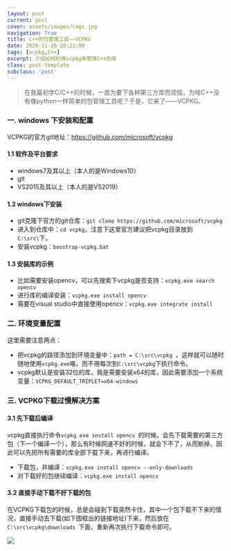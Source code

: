 ```yaml
---
layout: post
current: post
cover: assets/images/tags.jpg
navigation: True
title: C++的包管理工具——VCPKG
date: 2020-11-26 20:21:00
tags: [vcpkg,C++]
excerpt: 介绍如何利用vcpkg来管理C++的库
class: post-template
subclass: 'post'
---
```



> 在我最初学C/C++的时候，一直为要下各种第三方库而烦恼，为啥C++没有像python一样简单的包管理工具呢？于是，它来了——VCPKG。

### 一. windows 下安装和配置

VCPKG的官方git地址：https://github.com/microsoft/vcpkg

#### 1.1 软件及平台要求

* windows7及其以上（本人的是Windows10）
* git
* VS2015及其以上（本人的是VS2019）

#### 1.2 windows下安装

* git克隆下官方的git仓库：`git clone https://github.com/microsoft/vcpkg`
* 进入到仓库中：`cd vcpkg`，注意下这里官方建议把vcpkg目录放到`C:\src\`下。
* 安装vcpkg：`boostrap-vcpkg.bat`

#### 1.3 安装库的示例

* 比如需要安装opencv，可以先搜索下vcpkg是否支持：`vcpkg.exe search opencv`
* 进行库的编译安装：`vcpkg.exe install opencv `
* 需要在visual studio中直接使用opencv：`vcpkg.exe integrate install`

### 二. 环境变量配置

这里需要注意两点：

* 把vcpkg的路径添加到环境变量中：`path = C:\src\vcpkg `，这样就可以随时随地使用`vcpkg.exe`咯，而不用每次到`C:\src\vcpkg`下执行命令。
* vcpkg默认是安装32位的库，我是需要安装x64的库，因此需要添加一个系统变量：`VCPKG_DEFAULT_TRIPLET=x64-windows`

### 三. VCPKG下载过慢解决方案

#### 3.1 先下载后编译

vcpkg直接执行命令`vcpkg.exe install opencv `的时候，会先下载需要的第三方包（下一个编译一个），那么有时候网速不好的时候，就会下不了，从而断掉，因此可以先把所有需要的库全部下载下来，再进行编译。

* 下载包，并编译：`vcpkg.exe install opencv --only-downloads`
* 对下载好的包继续编译：`vcpkg.exe install opencv`

#### 3.2 直接手动下载不好下载的包

在VCPKG下载包的时候，总是会碰到下载突然卡住，其中一个包下载不下来的情况，直接手动去下载(如下图框出的链接地址)下来，然后放在`C:\src\vcpkg\downloads `下面，重新再次执行下载命令即可。

![](https://tva1.sinaimg.cn/large/0081Kckwgy1glukcykz8pj30jk03xmx5.jpg)

